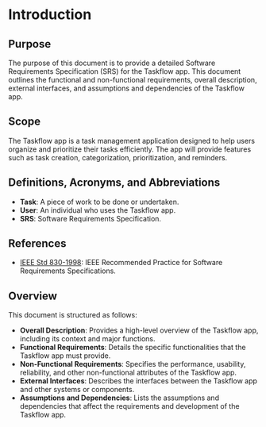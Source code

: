 # Introduction

## Purpose

The purpose of this document is to provide a detailed Software Requirements Specification (SRS) for the Taskflow app. This document outlines the functional and non-functional requirements, overall description, external interfaces, and assumptions and dependencies of the Taskflow app.

## Scope

The Taskflow app is a task management application designed to help users organize and prioritize their tasks efficiently. The app will provide features such as task creation, categorization, prioritization, and reminders.

## Definitions, Acronyms, and Abbreviations

- **Task**: A piece of work to be done or undertaken.
- **User**: An individual who uses the Taskflow app.
- **SRS**: Software Requirements Specification.

## References

- [IEEE Std 830-1998](https://ieeexplore.ieee.org/document/720574): IEEE Recommended Practice for Software Requirements Specifications.

## Overview

This document is structured as follows:

- **Overall Description**: Provides a high-level overview of the Taskflow app, including its context and major functions.
- **Functional Requirements**: Details the specific functionalities that the Taskflow app must provide.
- **Non-Functional Requirements**: Specifies the performance, usability, reliability, and other non-functional attributes of the Taskflow app.
- **External Interfaces**: Describes the interfaces between the Taskflow app and other systems or components.
- **Assumptions and Dependencies**: Lists the assumptions and dependencies that affect the requirements and development of the Taskflow app.

